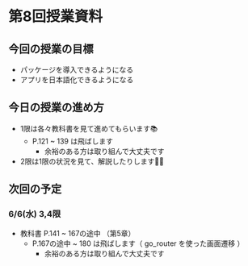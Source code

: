 # 第8回授業資料

## 今回の授業の目標

- パッケージを導入できるようになる
- アプリを日本語化できるようになる

## 今日の授業の進め方

- 1限は各々教科書を見て進めてもらいます📚️
  - P.121 ~ 139 は飛ばします
    - 余裕のある方は取り組んで大丈夫です
- 2限は1限の状況を見て、解説したりします👨‍🏫

## 次回の予定

### 6/6(水) 3,4限

- 教科書 P.141 ~ 167の途中 （第5章）
  - P.167の途中 ~ 180 は飛ばします（ go_router を使った画面遷移 ）
    - 余裕のある方は取り組んで大丈夫です
